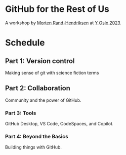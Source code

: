 # GitHub for the Rest of Us
A workshop by [Morten Rand-Hendriksen](https://www.linkedin.com/in/mortenrandhendriksen/) at [Y Oslo 2023](https://www.y-oslo.com/workshop/github-for-the-rest-of-us).

# Schedule
## Part 1: Version control
Making sense of git with science fiction terms
## Part 2: Collaboration
Community and the power of GitHub.
### Part 3: Tools
GitHub Desktop, VS Code, CodeSpaces, and Copilot.
### Part 4: Beyond the Basics
Building things with GitHub.